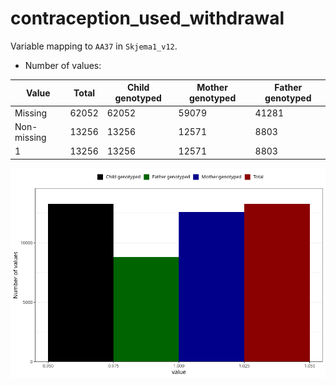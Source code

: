 # contraception_used_withdrawal
Variable mapping to `AA37` in `Skjema1_v12`.
- Number of values:

| Value | Total | Child genotyped | Mother genotyped | Father genotyped |
| ----- | ----- | --------------- | ---------------- | ---------------- |
| Missing | 62052 | 62052 | 59079 | 41281 |
| Non-missing | 13256 | 13256 | 12571 | 8803 |
| 1 | 13256 | 13256 | 12571 | 8803 |



![](contraception_used_withdrawal_n.png)



